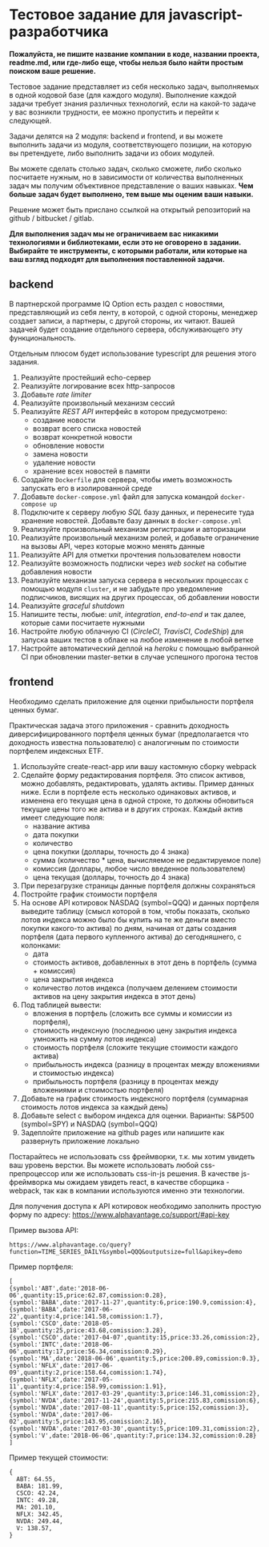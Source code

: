 # Тестовое задание для javascript-разработчика

**Пожалуйста, не пишите название компании в коде, названии проекта, readme.md, или где-либо еще, чтобы нельзя было найти простым поиском ваше решение.**

Тестовое задание представляет из себя несколько задач, выполняемых в одной кодовой базе (для каждого модуля). Выполнение каждой задачи требует знания различных технологий, если на какой-то задаче у вас возникли трудности, ее можно пропустить и перейти к следующей.

Задачи делятся на 2 модуля: backend и frontend, и вы можете выполнить задачи из модуля, соответствующего позиции, на которую вы претендуете, либо выполнить задачи из обоих модулей.

Вы можете сделать столько задач, сколько сможете, либо сколько посчитаете нужным, но в зависимости от количества выполненных задач мы получим объективное представление о ваших навыках. **Чем больше задач будет выполнено, тем выше мы оценим ваши навыки.**

Решение может быть прислано ссылкой на открытый репозиторий на github / bitbucket / gitlab.

**Для выполнения задач мы не ограничиваем вас никакими технологиями и библиотеками, если это не оговорено в задании. Выбирайте те инструменты, с которыми работали, или которые на ваш взгляд подходят для выполнения поставленной задачи.**

## backend

В партнерской программе IQ Option есть раздел с новостями, представляющий из себя ленту, в которой, с одной стороны, менеджер создает записи, а партнеры, с другой стороны, их читают. Вашей задачей будет создание отдельного сервера, обслуживающего эту функциональность.

Отдельным плюсом будет использование typescript для решения этого задания.

1. Реализуйте простейший echo-сервер
2. Реализуйте логирование всех http-запросов
3. Добавьте _rate limiter_
4. Реализуйте произвольный механизм сессий
5. Реализуйте _REST API_ интерфейс в котором предусмотрено:
    - создание новости
    - возврат всего списка новостей
    - возврат конкретной новости
    - обновление новости
    - замена новости
    - удаление новости
    - хранение всех новостей в памяти
6. Создайте `Dockerfile` для сервера, чтобы иметь возможность запускать его в изолированной среде
7. Добавьте `docker-compose.yml` файл для запуска командой `docker-compose up`
8. Подключите к серверу любую _SQL_ базу данных, и перенесите туда хранение новостей. Добавьте базу данных в `docker-compose.yml`
9. Реализуйте произвольный механизм регистрации и авторизации
10. Реализуйте произвольный механизм ролей, и добавьте ограничение на вызовы API, через которые можно менять данные
11. Реализуйте API для отметки прочтения пользователем новости
12. Реализуйте возможность подписки через _web socket_ на событие добавления новости
13. Реализуйте механизм запуска сервера в нескольких процессах с помощью модуля `cluster`, и не забудьте про уведомление подписчиков, висящих на других процессах, об добавлении новости
14. Реализуйте _graceful shutdown_
15. Напишите тесты, любые: _unit_, _integration_, _end-to-end_ и так далее, которые сами посчитаете нужными
16. Настройте любую облачную CI (_CircleCI_, _TravisCI_, _CodeShip_) для запуска ваших тестов в облаке на любое изменение в любой ветке
17. Настройте автоматический деплой на _heroku_ с помощью выбранной CI при обновлении master-ветки в случае успешного прогона тестов

## frontend

Необходимо сделать приложение для оценки прибыльности портфеля ценных бумаг. 

Практическая задача этого приложения - сравнить доходность диверсифицированного портфеля ценных бумаг (предполагается что доходность известна пользователю) с аналогичным по стоимости портфелем индексных ETF.

1. Используйте create-react-app или вашу кастомную сборку webpack
2. Сделайте форму редактирования портфеля. Это список активов, можно добавлять, редактировать, удалять активы. Пример данных ниже. Если в портфеле есть несколько одинаковых активов, и изменена его текущая цена в одной строке, то должны обновиться текущие цены того же актива и в других строках. Каждый актив имеет следующие поля:
    - название актива
    - дата покупки
    - количество
    - цена покупки (доллары, точность до 4 знака)
    - сумма (количество * цена, вычисляемое не редактируемое поле)
    - комиссия (доллары, любое число введенное пользователем)
    - цена текущая (доллары, точность до 4 знака)
3. При перезагрузке страницы данные портфеля должны сохраняться
4. Постройте график стоимости портфеля
5. На основе API котировок NASDAQ (symbol=QQQ) и данных портфеля выведите таблицу (смысл которой в том, чтобы показать, сколько лотов индекса можно было бы купить на те же деньги вместо покупки какого-то актива) по дням, начиная от даты создания портфеля (дата первого купленного актива) до сегодняшнего, с колонками:
    - дата
    - стоимость активов, добавленных в этот день в портфель (сумма + комиссия)
    - цена закрытия индекса
    - количество лотов индекса (получаем делением стоимости активов на цену закрытия индекса в этот день)
6. Под таблицей вывести:
    - вложения в портфель (сложить все суммы и комиссии из портфеля),
    - стоимость индексную (последнюю цену закрытия индекса умножить на сумму лотов индекса)
    - стоимость портфеля (сложите текущие стоимости каждого актива)
    - прибыльность индекса (разницу в процентах между вложениями и стоимостью индекса)
    - прибыльность портфеля (разницу в процентах между вложениями и стоимостью портфеля)
7. Добавьте на график стоимость индексного портфеля (суммарная стоимость лотов индекса за каждый день)
8. Добавьте select с выбором индекса для оценки. Варианты: S&P500 (symbol=SPY) и NASDAQ (symbol=QQQ)
9. Задеплойте приложение на github pages или напишите как развернуть приложение локально

Постарайтесь не использовать css фреймворки, т.к. мы хотим увидеть ваш уровень верстки. Вы можете использовать любой css-препроцессор или же использовать css-in-js решения. В качестве js-фреймворка мы ожидаем увидеть react, в качестве сборщика - webpack, так как в компании используются именно эти технологии.

Для получения доступа к API котировок необходимо заполнить простую форму по адресу: https://www.alphavantage.co/support/#api-key

Пример вызова API:
```
https://www.alphavantage.co/query?function=TIME_SERIES_DAILY&symbol=QQQ&outputsize=full&apikey=demo
```

Пример портфеля:
```
[
{symbol:'ABT',date:'2018-06-06',quantity:15,price:62.87,comission:0.28},
{symbol:'BABA',date:'2017-11-27',quantity:6,price:190.9,comission:4},
{symbol:'BABA',date:'2017-06-22',quantity:4,price:141.58,comission:1.7},
{symbol:'CSCO',date:'2018-05-18',quantity:25,price:43.68,comission:3.28},
{symbol:'CSCO',date:'2017-04-07',quantity:15,price:33.26,comission:2},
{symbol:'INTC',date:'2018-06-06',quantity:17,price:56.34,comission:0.29},
{symbol:'MA',date:'2018-06-06',quantity:5,price:200.89,comission:0.3},
{symbol:'NFLX',date:'2017-06-09',quantity:2,price:158.64,comission:1.74},
{symbol:'NFLX',date:'2017-05-11',quantity:4,price:158.99,comission:1.91},
{symbol:'NFLX',date:'2017-03-29',quantity:3,price:146.31,comission:2},
{symbol:'NVDA',date:'2017-11-24',quantity:5,price:215.83,comission:6},
{symbol:'NVDA',date:'2017-08-11',quantity:5,price:152,comission:3},
{symbol:'NVDA',date:'2017-06-02',quantity:5,price:143.95,comission:2.16},
{symbol:'NVDA',date:'2017-03-30',quantity:5,price:109.31,comission:2},
{symbol:'V',date:'2018-06-06',quantity:7,price:134.32,comission:0.28}
]
```

Пример текущей стоимости:
```
{
  ABT: 64.55,
  BABA: 181.99,
  CSCO: 42.24,
  INTC: 49.28,
  MA: 201.10,
  NFLX: 342.45,
  NVDA: 249.44,
  V: 138.57,
}
```
